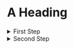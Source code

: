 # A Heading

<details>
  <summary markdown="span">
  First Step
  </summary>

  The steps that are hidden.
</details>

<details markdown="1">
  <summary markdown="span">
  Second Step
  </summary>

1. Do this.
2. Then this.
3. And also this.
3. Finally that.

</details>
